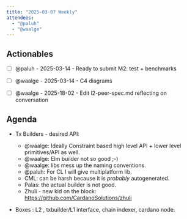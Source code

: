 ```yaml
---
title: "2025-03-07 Weekly"
attendees:
  - "@paluh"
  - "@waalge"
---
```


## Actionables

- [ ] @paluh - 2025-03-14 - Ready to submit M2: test + benchmarks

- [ ] @waalge - 2025-03-14 - C4 diagrams

- [ ] @waalge - 2025-18-02 - Edit l2-peer-spec.md reflecting on conversation

## Agenda

- Tx Builders - desired API:

  - @waalge: Ideally Constraint based high level API + lower level
    primitives/API as well.
  - @waalge: Elm builder not so good ;-)
  - @waalge: libs mess up the naming conventions.
  - @paluh: For CL I will give multiplatform lib.
  - CML: can be harsh because it is _probably_ autogenerated.
  - Palas: the actual builder is not good.
  - Zhuli - new kid on the block: https://github.com/CardanoSolutions/zhuli

- Boxes : L2 , txbuilder/L1 interface, chain indexer, cardano node.

